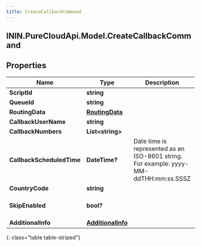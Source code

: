 ```yaml
---
title: CreateCallbackCommand
---
```

## ININ.PureCloudApi.Model.CreateCallbackCommand

## Properties

|Name | Type | Description | Notes|
|------------ | ------------- | ------------- | -------------|
| **ScriptId** | **string** |  | [optional] |
| **QueueId** | **string** |  | [optional] |
| **RoutingData** | [**RoutingData**](RoutingData.html) |  | [optional] |
| **CallbackUserName** | **string** |  | [optional] |
| **CallbackNumbers** | **List&lt;string&gt;** |  | [optional] |
| **CallbackScheduledTime** | **DateTime?** | Date time is represented as an ISO-8601 string. For example: yyyy-MM-ddTHH:mm:ss.SSSZ | [optional] |
| **CountryCode** | **string** |  | [optional] |
| **SkipEnabled** | **bool?** |  | [optional] [default to false]|
| **AdditionalInfo** | [**AdditionalInfo**](AdditionalInfo.html) |  | [optional] |
{: class="table table-striped"}


